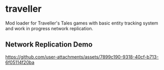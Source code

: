 # traveller
Mod loader for Traveller's Tales games with basic entity tracking system and work in progress network replication.
## Network Replication Demo
https://github.com/user-attachments/assets/7899c190-9318-40cf-b713-6f05114f20ba

